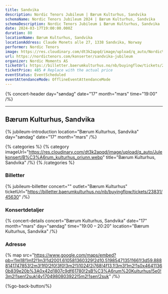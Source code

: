 ```yaml
---
title: Sandvika
description: Nordic Tenors Jubileum | Bærum Kulturhus, Sandvika
schemaName: Nordic Tenors Jubileum 2024 | Bærum Kulturhus, Sandvika
schemaDescription: Nordic Tenors Jubileum i Bærum Kulturhus, Sandvika
date: 2024-03-17T19:00:00.000Z
duration: 80
locationName: Bærum Kulturhus, Sandvika
locationAddress: Claude Monets alle 27, 1338 Sandvika, Norway
performer: Nordic Tenors
image: https://res.cloudinary.com/dt3k2apqd/image/upload/q_auto/Nordic%20Tenors/OG%20images/Jubileum/B%C3%A6rum_Kulturhus_poehxo.webp
url: https://nordictenors.com/konserter/sandvika-jubileum
organizer: Nordic Moments AS
ticketUrl: https://billetter.baerumkulturhus.no/nb/buyingflow/tickets/23831/45630
ticketPrice: 485 # Replace with the actual price
eventStatus: EventScheduled
eventAttendanceMode: OfflineEventAttendanceMode
---
```


{% concert-header day="søndag" date="17" month="mars" time="19:00" /%}

---

## Bærum Kulturhus, Sandvika

{% jubileum-introduction location="Bærum Kulturhus, Sandvika" day="søndag" date="17" month="mars" /%}

{% categories %}
{% category imageUrl="https://res.cloudinary.com/dt3k2apqd/image/upload/q_auto/Julekonsert/B%C3%A6rum_kulturhus_oriunn.webp" title="Bærum Kulturhus, Sandvika" /%}
{% /categories %}

### Billetter

{% jubileum-billetter concert="" outlet="Bærum Kulturhus" ticketUrl="https://billetter.baerumkulturhus.no/nb/buyingflow/tickets/23831/45630" /%}

### Konsertdetaljer

{% concert-details concert="Bærum Kulturhus, Sandvika" date="17" month="mars" day="søndag" time="19:00 – 20:20" location="Bærum Kulturhus, Sandvika" /%}

### Adresse

{% map src="https://www.google.com/maps/embed?pb=!1m18!1m12!1m3!1d2001.610581360329!2d10.519854713511661!3d59.8888141747853!2m3!1f0!2f0!3f0!3m2!1i1024!2i768!4f13.1!3m3!1m2!1s0x46411360b839e20b%3A0x42d1807c9df61780!2sB%C3%A6rum%20Kulturhus!5e0!3m2!1sen!2suk!4v1704980803922!5m2!1sen!2suk" /%}

{%go-back-button/%}
